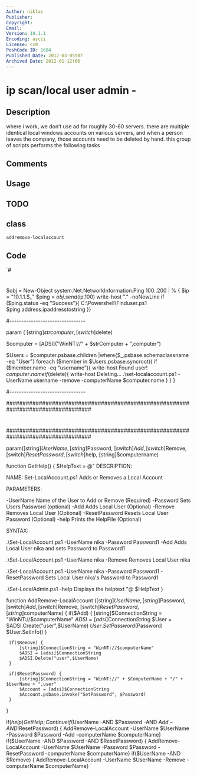 ```yaml
---
Author: niklas
Publisher: 
Copyright: 
Email: 
Version: 10.1.1
Encoding: ascii
License: cc0
PoshCode ID: 1684
Published Date: 2012-03-05t07
Archived Date: 2012-01-12t06
---
```


# ip scan/local user admin - 

## Description

where i work, we don’t use ad for roughly 30-60 servers. there are multiple identical local windows accounts on various servers, and when a person leaves the company, those accounts need to be deleted by hand. this group of scripts performs the following tasks

## Comments



## Usage



## TODO



## class

`addremove-localaccount`

## Code

`#
 #
 $obj = New-Object system.Net.NetworkInformation.Ping
 100..200 | % { $ip = "10.1.1.$_"
 $ping = $obj.send($ip,100)
 write-host "." -noNewLine
 if ($ping.status -eq "Success"){
    C:\Powershell\Finduser.ps1 $ping.address.ipaddresstostring
 }}
 
 #--------------------------------
 
 param (
         [string]$strcomputer,
         [switch]$delete)
 
   $computer = [ADSI]("WinNT://" + $strComputer + ",computer")
  
   $Users = $computer.psbase.children |where{$_.psbase.schemaclassname -eq "User"}
   foreach ($member in $Users.psbase.syncroot){
     if ($member.name -eq "username"){
       write-host Found user! $computer.name
       if ($delete){
         write-host Deleting...
         .\set-localaccount.ps1 -UserName username -remove -computerName $computer.name
       }
     }
   }
 
 #--------------------------------
 
 ##################################################################################
 #
 #
 ##################################################################################
 
 param([string]$UserName, [string]$Password, [switch]$Add, [switch]$Remove, [switch]$ResetPassword, [switch]$help, [string]$computername)
 
 function GetHelp() {
 $HelpText = @"
 DESCRIPTION:
 
 NAME: Set-LocalAccount.ps1
 Adds or Removes a Local Account
 
 PARAMETERS:
 
 -UserName        Name of the User to Add or Remove (Required)
 -Password        Sets Users Password (optional)
 -Add             Adds Local User (Optional)
 -Remove          Removes Local User (Optional)
 -ResetPassword   Resets Local User Password (Optional)
 -help            Prints the HelpFile (Optional)
 
 SYNTAX:
 
 .\Set-LocalAccount.ps1 -UserName nika -Password Password1 -Add
 Adds Local User nika and sets Password to Password1
 
 .\Set-LocalAccount.ps1 -UserName nika -Remove
 Removes Local User nika
 
 .\Set-LocalAccount.ps1 -UserName nika -Password Password1 -ResetPassword
 Sets Local User nika's Password to Password1
 
 .\Set-LocalAdmin.ps1 -help
 Displays the helptext
 "@
 $HelpText
 }
 
 function AddRemove-LocalAccount ([string]$UserName, [string]$Password, [switch]$Add, [switch]$Remove, [switch]$ResetPassword, [string]$computerName) {
     if($Add) {
         [string]$ConnectionString = "WinNT://$computerName"
         $ADSI = [adsi]$ConnectionString
         $User = $ADSI.Create("user",$UserName)
         $User.SetPassword($Password)
         $User.SetInfo()
     }
 
     if($Remove) {
         [string]$ConnectionString = "WinNT://$computerName"
         $ADSI = [adsi]$ConnectionString
         $ADSI.Delete("user",$UserName)
     }
 
     if($ResetPassword) {
         [string]$ConnectionString = "WinNT://" + $ComputerName + "/" + $UserName + ",user"
         $Account = [adsi]$ConnectionString
         $Account.psbase.invoke("SetPassword", $Password)
     }
 }
 
 if($help) { GetHelp; Continue }
 if($UserName -AND $Password -AND $Add -AND !$ResetPassword) { AddRemove-LocalAccount -UserName $UserName -Password $Password -Add -computerName $computerName}
 if($UserName -AND $Password -AND $ResetPassword) { AddRemove-LocalAccount -UserName $UserName -Password $Password -ResetPassword -computerName $computerName}
 if($UserName -AND $Remove) { AddRemove-LocalAccount -UserName $UserName -Remove -computerName $computerName}
`

